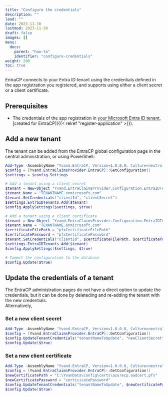```yaml
---
title: "Configure the credentials"
description: ""
lead: ""
date: 2023-11-30
lastmod: 2023-11-30
draft: false
images: []
menu:
  docs:
    parent: "how-to"
    identifier: "configure-credentials"
weight: 200
toc: true
---
```


EntraCP connects to your Entra ID tenant using the credentials defined in the app registration you registered, and supports using either a client secret or a client certificate.

## Prerequisites

- The credentials of the app registration in [your Microsoft Entra ID tenant](https://entra.microsoft.com/#blade/Microsoft_AAD_RegisteredApps/ApplicationsListBlade/quickStartType//sourceType/Microsoft_AAD_IAM), [created for EntraCP]({{< relref "register-application" >}}).

## Add a new tenant

The tenant can be added from the EntraCP global configuration page in the central administration, or using PowerShell:

```powershell
Add-Type -AssemblyName "Yvand.EntraCP, Version=1.0.0.0, Culture=neutral, PublicKeyToken=65dc6b5903b51636"
$config = [Yvand.EntraClaimsProvider.EntraCP]::GetConfiguration()
$settings = $config.Settings

# Add a tenant using a client secret
$tenant = New-Object "Yvand.EntraClaimsProvider.Configuration.EntraIDTenant"
$tenant.Name = "TENANTNAME.onmicrosoft.com"
$tenant.SetCredentials("clientId", "clientSecret")
$settings.EntraIDTenants.Add($tenant)
$config.ApplySettings($settings, $true)

# Add a tenant using a client certificate
$tenant = New-Object "Yvand.EntraClaimsProvider.Configuration.EntraIDTenant"
$tenant.Name = "TENANTNAME.onmicrosoft.com"
$certificateFilePath = "pfxCertificateFilePath"
$certificatePassword = "pfxCertificatePassword"
$tenant.SetCredentials("clientId", $certificateFilePath, $certificatePassword)
$settings.EntraIDTenants.Add($tenant)
$config.ApplySettings($settings, $true)

# Commit the configuration to the database
$config.Update($true)
```

## Update the credentials of a tenant

The EntraCP administration pages do not have a direct option to update the credentials, but it can be done by deleteding and re-adding the tenant with the new credentials.  
Alternatively, 

### Set a new client secret

```powershell
Add-Type -AssemblyName "Yvand.EntraCP, Version=1.0.0.0, Culture=neutral, PublicKeyToken=65dc6b5903b51636"
$config = [Yvand.EntraClaimsProvider.EntraCP]::GetConfiguration()
$config.UpdateTenantCredentials("tenantNameToUpdate", "newClientSecret")
$config.Update($true)
```

### Set a new client certificate

```powershell
Add-Type -AssemblyName "Yvand.EntraCP, Version=1.0.0.0, Culture=neutral, PublicKeyToken=65dc6b5903b51636"
$config = [Yvand.EntraClaimsProvider.EntraCP]::GetConfiguration()
$newCertificatePath = "C:\YvanData\config\certs\azurecp.aadcert.pfx"
$newCertificatePassword = "certicicatePassword"
$config.UpdateTenantCredentials("tenantNameToUpdate", $newCertificatePath, $newCertificatePassword)
$config.Update($true)
```
